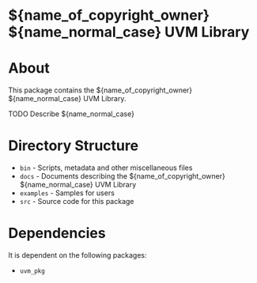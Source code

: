 # ${name_of_copyright_owner} ${name_normal_case} UVM Library


# About
This package contains the ${name_of_copyright_owner} ${name_normal_case} UVM Library.

TODO Describe ${name_normal_case}


# Directory Structure
* `bin` - Scripts, metadata and other miscellaneous files
* `docs` - Documents describing the ${name_of_copyright_owner} ${name_normal_case} UVM Library
* `examples` - Samples for users
* `src` - Source code for this package


# Dependencies
It is dependent on the following packages:

* `uvm_pkg`
